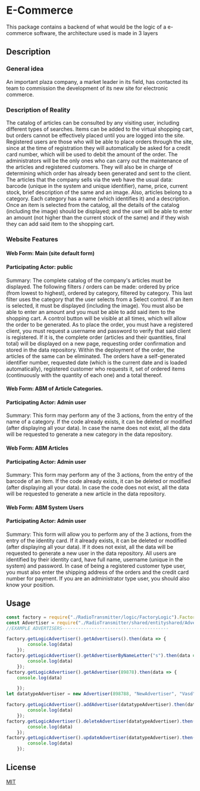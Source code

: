 # E-Commerce

This package contains a backend of what would be the logic of a e-commerce software, the architecture used is made in 3 layers


## Description

### General idea

An important plaza company, a market leader in its field, has contacted its team to commission the development of its new site for electronic commerce.

### Description of Reality

The catalog of articles can be consulted by any visiting user, including different types of searches. Items can be added to the virtual shopping cart, but orders cannot be effectively placed until you are logged into the site.
Registered users are those who will be able to place orders through the site, since at the time of registration they will automatically be asked for a credit card number, which will be used to debit the amount of the order.
The administrators will be the only ones who can carry out the maintenance of the articles and registered customers. They will also be in charge of determining which order has already been generated and sent to the client.
The articles that the company sells via the web have the usual data: barcode (unique in the system and unique identifier), name, price, current stock, brief description of the same and an image. Also, articles belong to a category. Each category has a name (which identifies it) and a description.
Once an item is selected from the catalog, all the details of the catalog (including the image) should be displayed; and the user will be able to enter an amount (not higher than the current stock of the same) and if they wish they can add said item to the shopping cart.

### Website Features

#### Web Form: Main (site default form)
#### Participating Actor: public

Summary: The complete catalog of the company's articles must be displayed. The following filters / orders can be made: ordered by price (from lowest to highest), ordered by category, filtered by category. This last filter uses the category that the user selects from a Select control. If an item is selected, it must be displayed (including the image). You must also be able to enter an amount and you must be able to add said item to the shopping cart. A control button will be visible at all times, which will allow the order to be generated. As to place the order, you must have a registered client, you must request a username and password to verify that said client is registered. If it is, the complete order (articles and their quantities, final total) will be displayed on a new page, requesting order confirmation and stored in the data repository. Within the deployment of the order, the articles of the same can be eliminated. The orders have a self-generated identifier number, requested date (which is the current date and is loaded automatically), registered customer who requests it, set of ordered items (continuously with the quantity of each one) and a total thereof.

#### Web Form: ABM of Article Categories.
#### Participating Actor: Admin user

Summary: This form may perform any of the 3 actions, from the entry of the
name of a category. If the code already exists, it can be deleted or modified (after displaying all your data). In case the name does not exist, all the data will be requested to generate a new category in the data repository.

#### Web Form: ABM Articles
#### Participating Actor: Admin user

Summary: This form may perform any of the 3 actions, from the entry of the
barcode of an item. If the code already exists, it can be deleted or modified (after displaying all your data). In case the code does not exist, all the data will be requested to generate a new article in the data repository.

#### Web Form: ABM System Users
#### Participating Actor: Admin user

Summary: This form will allow you to perform any of the 3 actions, from the entry of
the identity card. If it already exists, it can be deleted or modified (after displaying all your data). If it does not exist, all the data will be requested to generate a new user in the data repository. All users are identified by their identity card, have full name, username (unique in the system) and password. In case of being a registered customer type user, you must also enter the shipping address of the orders and the credit card number for payment. If you are an administrator type user, you should also know your position.

## Usage

```Javascript
const factory = require("./RadioTransmitter/logic/FactoryLogic").FactoryLogic;
const Advertiser = require("./RadioTransmitter/shared/entityshared/Advertiser").Advertiser;
//EXAMPLE ADVERTISERS----------------------------------------

factory.getLogicAdvertiser().getAdvertisers().then(data => {
        console.log(data)
    });
factory.getLogicAdvertiser().getAdvertiserByNameLetter("s").then(data => {
        console.log(data)
    });
factory.getLogicAdvertiser().getAdvertiser(89878).then(data => {
    console.log(data)

    });
let datatypeAdvertiser = new Advertiser(898788, "NewAdvertiser", "Vasd", "545556546");

factory.getLogicAdvertiser().addAdvertiser(datatypeAdvertiser).then(data => {
        console.log(data)
    });
factory.getLogicAdvertiser().deleteAdvertiser(datatypeAdvertiser).then(data => {
        console.log(data)
    });
factory.getLogicAdvertiser().updateAdvertiser(datatypeAdvertiser).then(data => {
        console.log(data)
    });
```

## License
[MIT](https://choosealicense.com/licenses/mit/)





